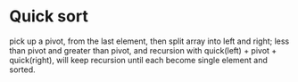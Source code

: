 # Quick sort
pick up a pivot, from the last element, then split array into left and right; less than pivot and greater than pivot, and recursion with quick(left) + pivot + quick(right), will keep recursion until each become single element and sorted. 